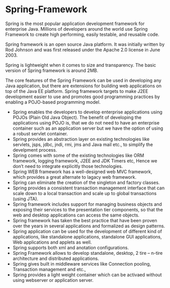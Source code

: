 # Spring-Framework
Spring is the most popular application development framework for enterprise Java. Millions of developers around the world use Spring Framework to create high performing, easily testable, and reusable code.

Spring framework is an open source Java platform. It was initially written by Rod Johnson and was first released under the Apache 2.0 license in June 2003.

Spring is lightweight when it comes to size and transparency. The basic version of Spring framework is around 2MB.

The core features of the Spring Framework can be used in developing any Java application, but there are extensions for building web applications on top of the Java EE platform. Spring framework targets to make
J2EE development easier to use and promotes good programming practices by enabling a POJO-based programming model.

* Spring enables the developers to develop enterprise applications using POJOs (Plain Old Java Object). The benefit of developing the applications using POJO is, that we do not need to have an enterprise container such as an application server but we have the option of using a robust servlet container.
* Spring provides an abstraction layer on existing technologies like servlets, jsps, jdbc, jndi, rmi, jms and Java mail etc., to simplify the develpment process.
* Spring comes with some of the existing technologies like ORM framework, logging framework, J2EE and JDK Timers etc, Hence we don’t need to integrate explicitly those technologies.
* Spring WEB framework has a well-designed  web MVC framework, which provides a great alternate to lagacy web framework.
* Spring can eliminate the creation of the singleton and factory classes.
* Spring provides a consistent transaction management interface that can scale down to a local transaction and scale up to global transactions (using JTA).
* Spring framework includes support for managing business objects and exposing their services to the presentation tier components, so that the web and desktop applications can access the same objects.
* Spring framework has taken the best practice that have been proven over the years in several applications and formalized as design patterns.
* Spring application can be used for the development of different kind of applications, like standalone applications, standalone GUI applications, Web applications and applets as well.
* Spring supports both xml and anotation configurations.
* Spring Framework allows to develop standalone, desktop, 2 tire – n-tire architecture and distributed applications.
* Spring gives built in middleware services like Connection pooling, Transaction management and etc.,
* Spring provides a light weight container which can be activaed without using webserver or application server.